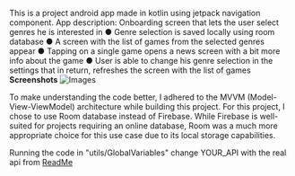This is a project android app made in kotlin using jetpack navigation component.
App description:
Onboarding screen that lets the user select genres he is interested in
● Genre selection is saved locally using room database 
● A screen with the list of games from the selected genres appear
● Tapping on a single game opens a news screen with a bit more info about the game
● User is able to change his genre selection in the settings that in return, refreshes the screen with the list of
games
**Screenshots**
![Images](images/images.png)

To make understanding the code better, I adhered to the MVVM (Model-View-ViewModel) architecture while building this project. 
For this project, I chose to use Room database instead of Firebase. While Firebase is well-suited for projects requiring an online database, Room was a much more appropriate choice for this use case due to its local storage capabilities. 

Running the code
in "utils/GlobalVariables" change YOUR_API with the real api from [ReadMe](RAWG.io)